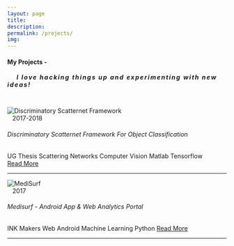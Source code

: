 ```yaml
--- 
layout: page 
title:
description:
permalink: /projects/ 
img: 
--- 
```


<link rel="stylesheet" type="text/css" href="{{ site.baseurl }}/projects.css" />
<div class="row">
<h4 class="uppercase mb40 mb-xs-24"> My Projects - </h4>
<h5 style="letter-spacing:2px; margin-top:auto; margin-bottom:43px;"> &nbsp;&nbsp;&nbsp;&nbsp;I love hacking things up and experimenting with new ideas!</h5>
</div>

<div class="row">

<div class="col-md-6 col-sm-10">

<div class="row">
<div class="col-md-2">
<img src="{{site.baseurl}}/images/scatternet.png" alt="Discriminatory Scatternet Framework">
</div>
<div class="col-md-10">
<span class="pull-right fade-1-4">&nbsp;&nbsp;&nbsp;2017-2018</span>
<h6 class="uppercase mb0">Discriminatory Scatternet Framework For Object Classification</h6>
<span class="badge badge-primary">UG Thesis</span>
<span class="badge badge-success">Scattering Networks</span>
<span class="badge badge-success">Computer Vision</span>
<span class="badge badge-info">Matlab</span>
<span class="badge badge-info">Tensorflow</span>
<br/>
<a href="{{ site.baseurl }}/projects/scatternet"> <span class=" inline-block mb24"> Read More </span> </a>
</div>
<hr class="fade-3-4">
</div>


</div>

<div class="col-md-6 col-sm-10">

<div div class="row">
<div class="col-md-2">
<img src="{{site.baseurl}}/images/medisurf/medisurf-app.png" alt="MediSurf">
</div>
<div class="col-md-10">
<span class="pull-right fade-1-4">&nbsp;&nbsp;&nbsp;2017</span>
<h6 class="uppercase mb0">Medisurf - Android App & Web Analytics Portal</h6>
<span class="badge badge-primary">INK Makers</span>
<span class="badge badge-success">Web</span>
<span class="badge badge-success">Android</span>
<span class="badge badge-info">Machine Learning</span>
<span class="badge badge-info">Python</span>
<a href="{{ site.baseurl }}/projects/medisurf"> <span class="inline-block mb24"> Read More </span> </a>
</div>
<hr class="fade-3-4">
</div>

</div>


</div>




